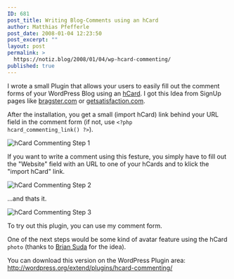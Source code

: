 ```yaml
---
ID: 681
post_title: Writing Blog-Comments using an hCard
author: Matthias Pfefferle
post_date: 2008-01-04 12:23:50
post_excerpt: ""
layout: post
permalink: >
  https://notiz.blog/2008/01/04/wp-hcard-commenting/
published: true
---
```

I wrote a small Plugin that allows your users to easily fill out the comment forms of your WordPress Blog using an <a href="http://microformats.org/wiki/hCard">hCard</a>. I got this Idea from SignUp pages like <a href="https://www.bragster.com/signup">bragster.com</a> or <a href="http://getsatisfaction.com/people/new">getsatisfaction.com</a>.

After the installation, you get a small (import hCard) link behind your URL field in the comment form (if not, use <code>&lt;?php hcard_commenting_link() ?&gt;</code>).

<img class="aligncenter" src='http://notiz.blog/wp-content/uploads/2008/01/hcard-commenting-step1.jpg' alt='hCard Commenting Step 1' />

If you want to write a comment using this festure, you simply have to fill out the "Website" field with an URL to one of your hCards and to klick the "import hCard" link.

<img class="aligncenter" src='http://notiz.blog/wp-content/uploads/2008/01/hcard-commenting-step2.jpg' alt='hCard Commenting Step 2' />

...and thats it.

<img class="aligncenter" src='http://notiz.blog/wp-content/uploads/2008/01/hcard-commenting-step3.jpg' alt='hCard Commenting Step 3' />

To try out this plugin, you can use my comment form.

One of the next steps would be some kind of avatar feature using the hCard <code>photo</code> (thanks to <a href="http://suda.co.uk">Brian Suda</a> for the idea).

<p class="download">You can download this version on the WordPress Plugin area: <a href="http://wordpress.org/extend/plugins/hcard-commenting/">http://wordpress.org/extend/plugins/hcard-commenting/</a></p>